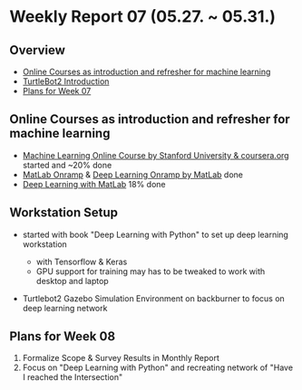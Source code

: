 # Weekly Report 07 (05.27. ~ 05.31.)

## Overview
- [Online Courses as introduction and refresher for machine learning](#Online-Courses-as-introduction-and-refresher-for-machine-learning)
- [TurtleBot2 Introduction](#TurtleBot2-Introduction)
- [Plans for Week 07](#Plans-for-Week-07)

## Online Courses as introduction and refresher for machine learning
- [Machine Learning Online Course by Stanford University & coursera.org](https://www.coursera.org/learn/machine-learning/home/welcome) started and ~20% done
- [MatLab Onramp](https://www.mathworks.com/learn/tutorials/matlab-onramp.html) & [Deep Learning Onramp by MatLab](https://www.mathworks.com/learn/tutorials/deep-learning-onramp.html) done
- [Deep Learning with MatLab](https://www.mathworks.com/training-schedule/deep-learning-with-matlab) 18% done

## Workstation Setup
- started with book "Deep Learning with Python" to set up deep learning workstation
    - with Tensorflow & Keras
    - GPU support for training may has to be tweaked to work with desktop and laptop

- Turtlebot2 Gazebo Simulation Environment on backburner to focus on deep learning network

## Plans for Week 08
1. Formalize Scope & Survey Results in Monthly Report
2. Focus on "Deep Learning with Python" and recreating network of "Have I reached the Intersection"
